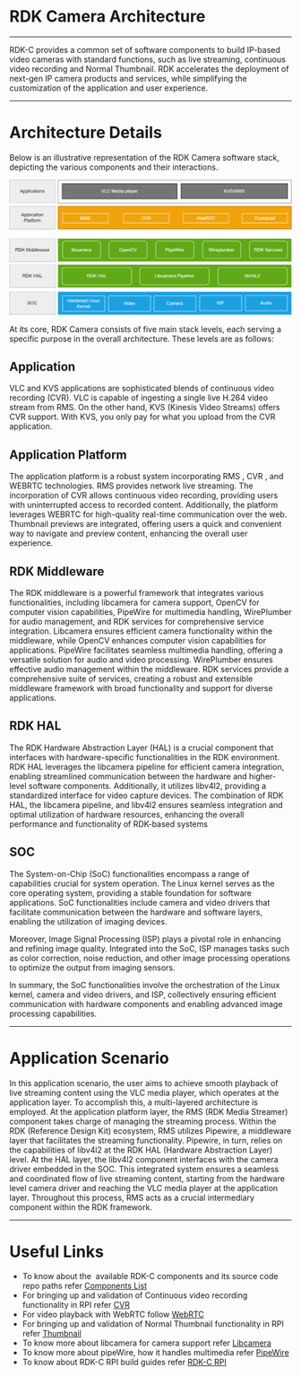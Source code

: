 # RDK Camera Architecture

------------------------------------------------------------------------

  

RDK-C provides a common set of software components to build IP-based video cameras with standard functions, such as live streaming, continuous video recording and Normal Thumbnail. RDK accelerates the deployment of next-gen IP camera products and services, while simplifying the customization of the application and user experience.

------------------------------------------------------------------------

# Architecture Details

Below is an illustrative representation of the RDK Camera software stack, depicting the various components and their interactions.

![rdkcameraarchitecture](./rdk-camera-architecture-images/rdkcameraarchitecture.png)

At its core, RDK Camera consists of five main stack levels, each serving a specific purpose in the overall architecture. These levels are as follows:

## Application

VLC and KVS applications are sophisticated blends of continuous video recording (CVR). VLC is capable of ingesting a single live H.264 video stream from RMS. On the other hand, KVS (Kinesis Video Streams) offers CVR support. With KVS, you only pay for what you upload from the CVR application.

## Application Platform

The application platform is a robust system incorporating RMS , CVR , and WEBRTC technologies. RMS provides network live streaming. The incorporation of CVR allows continuous video recording, providing users with uninterrupted access to recorded content. Additionally, the platform leverages WEBRTC for high-quality real-time communication over the web. Thumbnail previews are integrated, offering users a quick and convenient way to navigate and preview content, enhancing the overall user experience.

## RDK Middleware

The RDK middleware is a powerful framework that integrates various functionalities, including libcamera for camera support, OpenCV for computer vision capabilities, PipeWire for multimedia handling, WirePlumber for audio management, and RDK services for comprehensive service integration. Libcamera ensures efficient camera functionality within the middleware, while OpenCV enhances computer vision capabilities for applications. PipeWire facilitates seamless multimedia handling, offering a versatile solution for audio and video processing. WirePlumber ensures effective audio management within the middleware. RDK services provide a comprehensive suite of services, creating a robust and extensible middleware framework with broad functionality and support for diverse applications.

## RDK HAL

The RDK Hardware Abstraction Layer (HAL) is a crucial component that interfaces with hardware-specific functionalities in the RDK environment. RDK HAL leverages the libcamera pipeline for efficient camera integration, enabling streamlined communication between the hardware and higher-level software components. Additionally, it utilizes libv4l2, providing a standardized interface for video capture devices. The combination of RDK HAL, the libcamera pipeline, and libv4l2 ensures seamless integration and optimal utilization of hardware resources, enhancing the overall performance and functionality of RDK-based systems

## SOC

The System-on-Chip (SoC) functionalities encompass a range of capabilities crucial for system operation. The Linux kernel serves as the core operating system, providing a stable foundation for software applications. SoC functionalities include camera and video drivers that facilitate communication between the hardware and software layers, enabling the utilization of imaging devices.

Moreover, Image Signal Processing (ISP) plays a pivotal role in enhancing and refining image quality. Integrated into the SoC, ISP manages tasks such as color correction, noise reduction, and other image processing operations to optimize the output from imaging sensors.

In summary, the SoC functionalities involve the orchestration of the Linux kernel, camera and video drivers, and ISP, collectively ensuring efficient communication with hardware components and enabling advanced image processing capabilities.

------------------------------------------------------------------------

# Application Scenario

In this application scenario, the user aims to achieve smooth playback of live streaming content using the VLC media player, which operates at the application layer. To accomplish this, a multi-layered architecture is employed. At the application platform layer, the RMS (RDK Media Streamer) component takes charge of managing the streaming process. Within the RDK (Reference Design Kit) ecosystem, RMS utilizes Pipewire, a middleware layer that facilitates the streaming functionality. Pipewire, in turn, relies on the capabilities of libv4l2 at the RDK HAL (Hardware Abstraction Layer) level. At the HAL layer, the libv4l2 component interfaces with the camera driver embedded in the SOC. This integrated system ensures a seamless and coordinated flow of live streaming content, starting from the hardware level camera driver and reaching the VLC media player at the application layer. Throughout this process, RMS acts as a crucial intermediary component within the RDK framework.

------------------------------------------------------------------------

# Useful Links

-   To know about the 
    available RDK-C components and its source code repo paths refer
    [Components List](https://wiki.rdkcentral.com/display/RDK/RDK-C+Components+List)
-   For
    bringing up and validation of Continuous video recording functionality in RPI refer
    [CVR](https://wiki.rdkcentral.com/pages/viewpage.action?pageId=103583530)
-   For video playback with WebRTC follow
    [WebRTC](https://wiki.rdkcentral.com/pages/viewpage.action?pageId=193144864)
-   For
    bringing up and validation of Normal Thumbnail functionality in RPI refer
    [Thumbnail](https://wiki.rdkcentral.com/display/RDK/RDK-C++Normal+Thumbnail)
-   To know more about libcamera for camera support refer
    [Libcamera](https://wiki.rdkcentral.com/display/RDK/RDK-C+%3A+Libcamera)
-   To know more about pipeWire, how it handles multimedia refer
    [PipeWire](https://wiki.rdkcentral.com/display/RDK/RDK-C+%3A+PipeWire)
-   To know about RDK-C RPI build guides refer
    [RDK-C RPI](https://wiki.rdkcentral.com/display/RDK/RDK-C)

